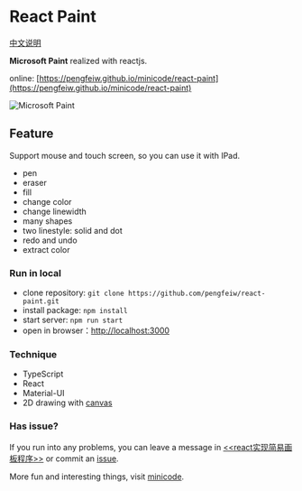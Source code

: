 # React Paint

[中文说明](./README_CN.md)

**Microsoft Paint** realized with reactjs.

online: [https://pengfeiw.github.io/minicode/react-paint](https://pengfeiw.github.io/minicode/react-paint)

![Microsoft Paint](https://cdn.jsdelivr.net/gh/pengfeiw/PengfeiBlog@1.0.0/image/69.png)

## Feature

Support mouse and touch screen, so you can use it with IPad.

- pen
- eraser
- fill
- change color
- change linewidth
- many shapes
- two linestyle: solid and dot
- redo and undo
- extract color

### Run in local

- clone repository: `git clone https://github.com/pengfeiw/react-paint.git`
- install package: `npm install`
- start server: `npm run start`
- open in browser：[http://localhost:3000](http://localhost:3000)

### Technique 

- TypeScript
- React
- Material-UI
- 2D drawing with [canvas](https://developer.mozilla.org/en-US/docs/Web/API/Canvas_API)

### Has issue?

If you run into any problems, you can leave a message in [<<react实现简易画板程序>>](http://pengfeixc.com/blog/60d073bce97367196dce3efc) or commit an [issue](https://github.com/pengfeiw/react-paint/issues).

More fun and interesting things, visit [minicode](https://pengfeiw.github.io/minicode).
